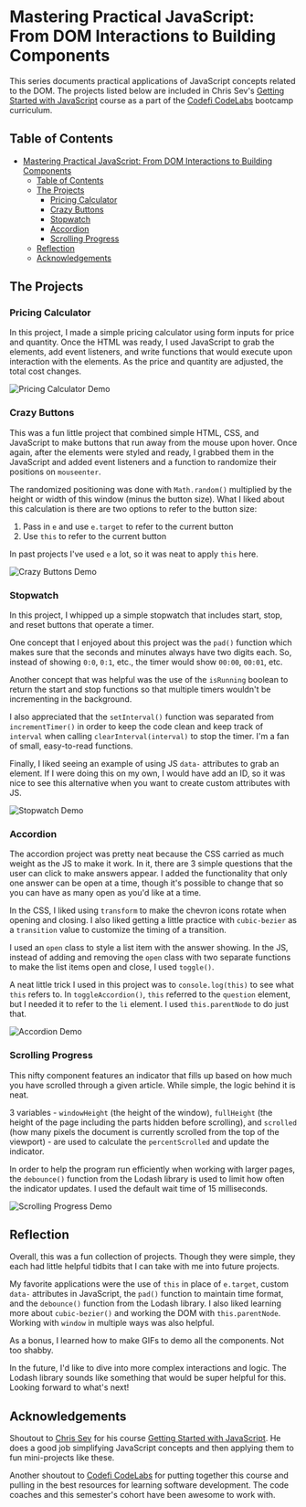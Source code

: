 # Mastering Practical JavaScript: From DOM Interactions to Building Components

This series documents practical applications of JavaScript concepts related to the DOM.  The projects listed below are included in Chris Sev's [Getting Started with JavaScript](https://chrissev.gumroad.com/l/getting-started-with-javascript/) course as a part of the [Codefi CodeLabs](https://www.codelabsdash.com/) bootcamp curriculum.

## Table of Contents
- [Mastering Practical JavaScript: From DOM Interactions to Building Components](#mastering-practical-javascript-from-dom-interactions-to-building-components)
  - [Table of Contents](#table-of-contents)
  - [The Projects](#the-projects)
    - [Pricing Calculator](#pricing-calculator)
    - [Crazy Buttons](#crazy-buttons)
    - [Stopwatch](#stopwatch)
    - [Accordion](#accordion)
    - [Scrolling Progress](#scrolling-progress)
  - [Reflection](#reflection)
  - [Acknowledgements](#acknowledgements)

## The Projects

### Pricing Calculator

In this project, I made a simple pricing calculator using form inputs for price and quantity.  Once the HTML was ready, I used JavaScript to grab the elements, add event listeners, and write functions that would execute upon interaction with the elements.  As the price and quantity are adjusted, the total cost changes.

![Pricing Calculator Demo](assets/pricing-calculator-demo.gif)

### Crazy Buttons

This was a fun little project that combined simple HTML, CSS, and JavaScript to make buttons that run away from the mouse upon hover.  Once again, after the elements were styled and ready, I grabbed them in the JavaScript and added event listeners and a function to randomize their positions on `mouseenter`.  

The randomized positioning was done with `Math.random()` multiplied by the height or width of this window (minus the button size).  What I liked about this calculation is there are two options to refer to the button size: 

1. Pass in `e` and use `e.target` to refer to the current button
2. Use `this` to refer to the current button

In past projects I've used `e` a lot, so it was neat to apply `this` here.

![Crazy Buttons Demo](assets/crazy-buttons-demo.gif)

### Stopwatch

In this project, I whipped up a simple stopwatch that includes start, stop, and reset buttons that operate a timer.

One concept that I enjoyed about this project was the `pad()` function which makes sure that the seconds and minutes always have two digits each.  So, instead of showing `0:0`, `0:1`, etc., the timer would show `00:00`, `00:01`, etc.

Another concept that was helpful was the use of the `isRunning` boolean to return the start and stop functions so that multiple timers wouldn't be incrementing in the background.

I also appreciated that the `setInterval()` function was separated from `incrementTimer()` in order to keep the code clean and keep track of `interval` when calling `clearInterval(interval)` to stop the timer.  I'm a fan of small, easy-to-read functions.

Finally, I liked seeing an example of using JS `data-` attributes to grab an element.  If I were doing this on my own, I would have add an ID, so it was nice to see this alternative when you want to create custom attributes with JS.

![Stopwatch Demo](assets/stopwatch-demo.gif)

### Accordion

The accordion project was pretty neat because the CSS carried as much weight as the JS to make it work.  In it, there are 3 simple questions that the user can click to make answers appear.  I added the functionality that only one answer can be open at a time, though it's possible to change that so you can have as many open as you'd like at a time.

In the CSS, I liked using `transform` to make the chevron icons rotate when opening and closing.  I also liked getting a little practice with `cubic-bezier` as a `transition` value to customize the timing of a transition.

I used an `open` class to style a list item with the answer showing.  In the JS, instead of adding and removing the `open` class with two separate functions to make the list items open and close, I used `toggle()`.

A neat little trick I used in this project was to `console.log(this)` to see what `this` refers to.  In `toggleAccordion()`, `this` referred to the `question` element, but I needed it to refer to the `li` element.  I used `this.parentNode` to do just that.

![Accordion Demo](assets/accordion-demo.gif)

### Scrolling Progress

This nifty component features an indicator that fills up based on how much you have scrolled through a given article.  While simple, the logic behind it is neat.

3 variables - `windowHeight` (the height of the window), `fullHeight` (the height of the page including the parts hidden before scrolling), and `scrolled` (how many pixels the document is currently scrolled from the top of the viewport) - are used to calculate the `percentScrolled` and update the indicator.

In order to help the program run efficiently when working with larger pages, the `debounce()` function from the Lodash library is used to limit how often the indicator updates.  I used the default wait time of 15 milliseconds.

![Scrolling Progress Demo](assets/scrolling-progress-demo.gif)

## Reflection

Overall, this was a fun collection of projects.  Though they were simple, they each had little helpful tidbits that I can take with me into future projects.

My favorite applications were the use of `this` in place of `e.target`, custom `data-` attributes in JavaScript, the `pad()` function to maintain time format, and the `debounce()` function from the Lodash library.  I also liked learning more about `cubic-bezier()` and working the DOM with `this.parentNode`.  Working with `window` in multiple ways was also helpful.

As a bonus, I learned how to make GIFs to demo all the components.  Not too shabby.

In the future, I'd like to dive into more complex interactions and logic.  The Lodash library sounds like something that would be super helpful for this.  Looking forward to what's next!

## Acknowledgements

Shoutout to [Chris Sev](https://chrissev.gumroad.com/) for his course [Getting Started with JavaScript](https://chrissev.gumroad.com/l/getting-started-with-javascript/).  He does a good job simplifying JavaScript concepts and then applying them to fun mini-projects like these.

Another shoutout to [Codefi CodeLabs](https://www.codelabsdash.com/) for putting together this course and pulling in the best resources for learning software development.  The code coaches and this semester's cohort have been awesome to work with.
